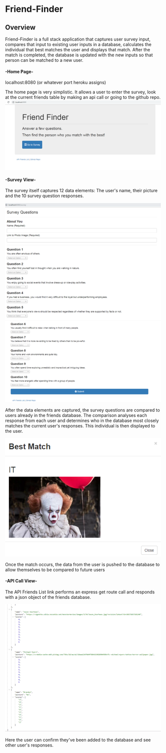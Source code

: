 
# Friend-Finder

## Overview
Friend-Finder is a full stack application that captures user survey input, compares that input to existing user inputs in a database, calculates the individual that best matches the user and displays that match. After the match is completed, the database is updated with the new inputs so that person can be matched to a new user. 


#### -Home Page-

localhost:8080 (or whatever port heroku assigns)

The home page is very simplistic. It allows a user to enter the survey, look at the current friends table by making an api call or going to the github repo.
![Home Screen Capture](/images/home.PNG)


#### -Survey View-


The survey itself captures 12 data elements: The user's name, their picture and the 10 survey question responses. 

![Survey Page Capture](/images/survey1.png)
![Survey Page 2 Capture](/images/survey2.png)

 
After the data elements are captured, the survey questions are compared to users already in the friends database. The comparison analyses each response from each user and determines who in the database most closely matches the current user's responses. This individual is then displayed to the user. 
 
![Survey Match Result Capture](/images/surveyResult.png)

Once the match occurs, the data from the user is pushed to the database to allow themselves to be compared to future users
 
#### -API Call View- 

The API Friends List link performs an express get route call and responds with a json object of the friends database. 

![Manager View Capture](/images/apifriends.png)

Here the user can confirm they've been added to the database and see other user's responses. 
